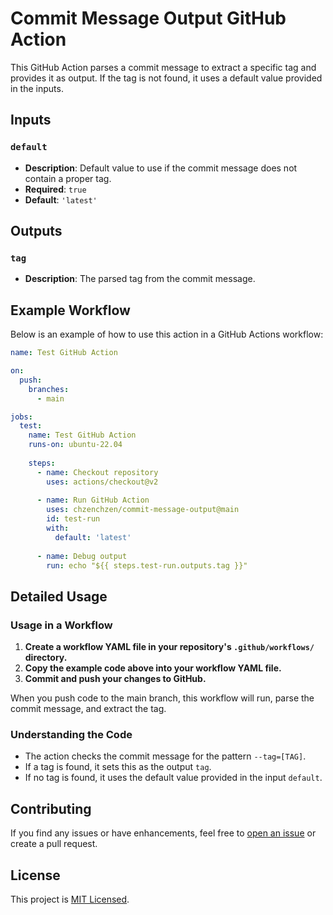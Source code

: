 # Commit Message Output GitHub Action

This GitHub Action parses a commit message to extract a specific tag and provides it as output. If the tag is not found, it uses a default value provided in the inputs.

## Inputs

### `default`

- **Description**: Default value to use if the commit message does not contain a proper tag.
- **Required**: `true`
- **Default**: `'latest'`

## Outputs

### `tag`

- **Description**: The parsed tag from the commit message.

## Example Workflow

Below is an example of how to use this action in a GitHub Actions workflow:

```yaml
name: Test GitHub Action

on:
  push:
    branches:
      - main

jobs:
  test:
    name: Test GitHub Action
    runs-on: ubuntu-22.04
    
    steps:
      - name: Checkout repository
        uses: actions/checkout@v2
        
      - name: Run GitHub Action
        uses: chzenchzen/commit-message-output@main
        id: test-run
        with:
          default: 'latest'
        
      - name: Debug output
        run: echo "${{ steps.test-run.outputs.tag }}"
```

## Detailed Usage

### Usage in a Workflow

1. **Create a workflow YAML file in your repository's `.github/workflows/` directory.**
2. **Copy the example code above into your workflow YAML file.**
3. **Commit and push your changes to GitHub.**

When you push code to the main branch, this workflow will run, parse the commit message, and extract the tag.

### Understanding the Code

- The action checks the commit message for the pattern `--tag=[TAG]`.
- If a tag is found, it sets this as the output `tag`.
- If no tag is found, it uses the default value provided in the input `default`.

## Contributing

If you find any issues or have enhancements, feel free to [open an issue](../../issues) or create a pull request.

## License

This project is [MIT Licensed](LICENSE).